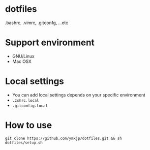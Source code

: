 dotfiles
========

.bashrc, .vimrc, .gitconfg, ...etc


Support environment
========
* GNU/Linux
* Mac OSX


Local settings
===
* You can add local settings depends on your specific environment
 * `.zshrc.local`
 * `.gitconfig.local`


How to use
========
    
    git clone https://github.com/ymkjp/dotfiles.git && sh dotfiles/setup.sh
